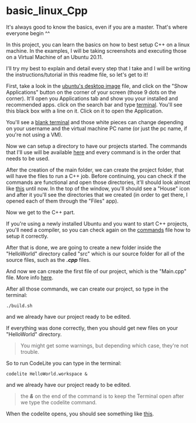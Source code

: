 # basic_linux_Cpp
It's always good to know the basics, even if you are a master. That's where everyone begin ^^

In this project, you can learn the basics on how to best setup C++ on a linux machine. In the examples, I will be taking screenshots and executing those on a Virtual Machine of an Ubuntu 20.11.

I'll try my best to explain and detail every step that I take and I will be writing the instructions/tutorial in this readme file, so let's get to it!

First, take a look in the [ubuntu's desktop image](desktop_ubuntu.PNG) file, and click on the "Show Applications" button on the corner of your screen (those 9 dots on the corner). It'll open you Applications tab and show you your installed and recommended apps. click on the search bar and type [terminal](terminal_search.PNG). You'll see this black box with a line on it. Click on it to open the Application.

You'll see a [blank terminal](terminal_first_sight.PNG) and those white pieces can change depending on your username and the virtual machine PC name (or just the pc name, if you're not using a VM).

Now we can setup a directory to have our projects started. The commands that I'll use will be available [here](ubuntu_terminal_commands.md) and every command is in the order that needs to be used.

After the creation of the main folder, we can create the project folder, that will have the files to run a C++ job. Before continuing, you can check if the commands are functional and open those directories, it'll should look almost like [this](check_dir_commands.png) until now. In the top of the window, you'll should see a "House" icon and after it you'll see the directories that we created (in order to get there, I opened each of them through the "Files" app).

Now we get to the C++ part.

If you're using a newly installed Ubuntu and you want to start C++ projects, you'll need a compiler, so you can check again on the [commands](ubuntu_terminal_commands.md) file how to setup it correctly.

After that is done, we are going to create a new folder inside the "HelloWorld" directory called "src" which is our source folder for all of the source files, such as the ***.cpp*** files.

And now we can create the first file of our project, which is the "Main.cpp" file. More info [here](ubuntu_terminal_commands.md).

After all those commands, we can create our project, so type in the terminal:
```
./build.sh
```
and we already have our project ready to be edited.

If everything was done correctly, then you should get new files on your "HelloWorld" directory.
> You might get some warnings, but depending which case, they're not trouble.

So to run CodeLite you can type in the terminal:
```
codelite HelloWorld.workspace &
```
and we already have our project ready to be edited.
> the ***&*** on the end of the command is to keep the Terminal open after we type the codelite command.

When the codelite opens, you should see something like [this](codelite_first_sight.PNG).
